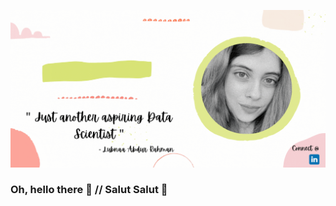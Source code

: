 ![Github banner (3)](https://github.com/lubnaa25/lubnaa25/blob/ab417e4b9fcd9b76a8d4ff409cdb7eac7cc02e50/Welcome%20to%20my%20Github%20Profile.gif)
### Oh, hello there 👋 // Salut Salut 👋  

<!--
**lubnaa25/lubnaa25** is a ✨ _special_ ✨ repository because its `README.md` (this file) appears on your GitHub profile.

Here are some ideas to get you started:

- 🔭 I’m currently working on ...
- 🌱 I’m currently learning ...
- 👯 I’m looking to collaborate on ...
- 🤔 I’m looking for help with ...
- 💬 Ask me about ...
- 📫 How to reach me: ...
- 😄 Pronouns: ...
- ⚡ Fun fact: ...
-->
